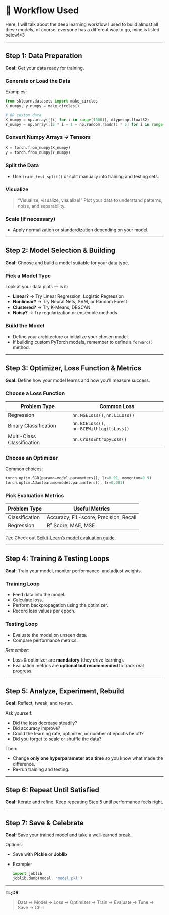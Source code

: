 
# 🔨 Workflow Used

Here, I will talk about the deep learning workflow I used to build almost all these models, of course, everyone has a different way to go, mine is listed below!<3

---

## Step 1: Data Preparation

**Goal:** Get your data ready for training.

### Generate or Load the Data

Examples:

```python
from sklearn.datasets import make_circles
X_numpy, y_numpy = make_circles()

# OR custom data
X_numpy = np.array([[i] for i in range(1000)], dtype=np.float32)
Y_numpy = np.array([[2 * i + 1 + np.random.randn() * 5] for i in range(1000)], dtype=np.float32)
```

### Convert Numpy Arrays → Tensors

```python
X = torch.from_numpy(X_numpy)
y = torch.from_numpy(Y_numpy)
```

### Split the Data

* Use `train_test_split()` or split manually into training and testing sets.

### Visualize

> “Visualize, visualize, visualize!”
> Plot your data to understand patterns, noise, and separability.

### Scale (if necessary)

* Apply normalization or standardization depending on your model.

---

## Step 2: Model Selection & Building

**Goal:** Choose and build a model suitable for your data type.

### Pick a Model Type

Look at your data plots — is it:

* **Linear?** → Try Linear Regression, Logistic Regression
* **Nonlinear?** → Try Neural Nets, SVM, or Random Forest
* **Clustered?** → Try K-Means, DBSCAN
* **Noisy?** → Try regularization or ensemble methods

### Build the Model

* Define your architecture or initialize your chosen model.
* If building custom PyTorch models, remember to define a `forward()` method.

---

## Step 3: Optimizer, Loss Function & Metrics

**Goal:** Define how your model learns and how you’ll measure success.

### Choose a Loss Function

| Problem Type               | Common Loss                              |
| -------------------------- | ---------------------------------------- |
| Regression                 | `nn.MSELoss()`, `nn.L1Loss()`            |
| Binary Classification      | `nn.BCELoss()`, `nn.BCEWithLogitsLoss()` |
| Multi-Class Classification | `nn.CrossEntropyLoss()`                  |

### Choose an Optimizer

Common choices:

```python
torch.optim.SGD(params=model.parameters(), lr=0.01, momentum=0.9)
torch.optim.Adam(params=model.parameters(), lr=0.001)
```

### Pick Evaluation Metrics

| Problem Type   | Useful Metrics                        |
| -------------- | ------------------------------------- |
| Classification | Accuracy, F1-score, Precision, Recall |
| Regression     | R² Score, MAE, MSE                    |

*Tip:* Check out [Scikit-Learn’s model evaluation guide](https://scikit-learn.org/stable/modules/model_evaluation.html).

---

## Step 4: Training & Testing Loops

**Goal:** Train your model, monitor performance, and adjust weights.

### Training Loop

* Feed data into the model.
* Calculate loss.
* Perform backpropagation using the optimizer.
* Record loss values per epoch.

### Testing Loop

* Evaluate the model on unseen data.
* Compare performance metrics.

*Remember:*

* Loss & optimizer are **mandatory** (they drive learning).
* Evaluation metrics are **optional but recommended** to track real progress.

---

## Step 5: Analyze, Experiment, Rebuild

**Goal:** Reflect, tweak, and re-run.

Ask yourself:

* Did the loss decrease steadily?
* Did accuracy improve?
* Could the learning rate, optimizer, or number of epochs be off?
* Did you forget to scale or shuffle the data?

Then:

* Change **only one hyperparameter at a time** so you know what made the difference.
* Re-run training and testing.

---

## Step 6: Repeat Until Satisfied

**Goal:** Iterate and refine.
Keep repeating Step 5 until performance feels right.

---

## Step 7: Save & Celebrate 

**Goal:** Save your trained model and take a well-earned break.

Options:

* Save with **Pickle** or **Joblib**
* Example:

  ```python
  import joblib
  joblib.dump(model, 'model.pkl')
  ```

---

**TL;DR**

> Data → Model → Loss → Optimizer → Train → Evaluate → Tune → Save → Chill 

